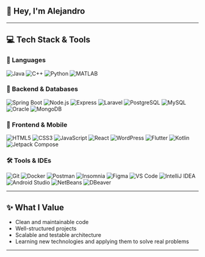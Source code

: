 ## 👋 Hey, I'm Alejandro

---

## 💻 Tech Stack & Tools

### 🧠 Languages
![Java](https://img.shields.io/badge/Java-%23ED8B00?style=flat&logo=java&logoColor=white)
![C++](https://img.shields.io/badge/C++-%2300599C?style=flat&logo=c%2B%2B&logoColor=white)
![Python](https://img.shields.io/badge/Python-%2314354C?style=flat&logo=python&logoColor=white)
![MATLAB](https://img.shields.io/badge/Octave%2FMATLAB-%23e16737?style=flat&logo=gnu&logoColor=white)

### 💼 Backend & Databases
![Spring Boot](https://img.shields.io/badge/Spring%20Boot-%236DB33F?style=flat&logo=spring-boot&logoColor=white)
![Node.js](https://img.shields.io/badge/Node.js-%23339933?style=flat&logo=node.js&logoColor=white)
![Express](https://img.shields.io/badge/Express-%23000000?style=flat&logo=express&logoColor=white)
![Laravel](https://img.shields.io/badge/Laravel-%23FF2D20?style=flat&logo=laravel&logoColor=white)
![PostgreSQL](https://img.shields.io/badge/PostgreSQL-%23316192?style=flat&logo=postgresql&logoColor=white)
![MySQL](https://img.shields.io/badge/MySQL-%234479A1?style=flat&logo=mysql&logoColor=white)
![Oracle](https://img.shields.io/badge/Oracle-%23F80000?style=flat&logo=oracle&logoColor=white)
![MongoDB](https://img.shields.io/badge/MongoDB-%2347A248?style=flat&logo=mongodb&logoColor=white)


### 🎨 Frontend & Mobile
![HTML5](https://img.shields.io/badge/HTML5-%23E34F26?style=flat&logo=html5&logoColor=white)
![CSS3](https://img.shields.io/badge/CSS3-%231572B6?style=flat&logo=css3&logoColor=white)
![JavaScript](https://img.shields.io/badge/JavaScript-%23F7DF1E?style=flat&logo=javascript&logoColor=black)
![React](https://img.shields.io/badge/React-%2320232a?style=flat&logo=react&logoColor=%2361DAFB)
![WordPress](https://img.shields.io/badge/WordPress-%23117AC9?style=flat&logo=wordpress&logoColor=white)
![Flutter](https://img.shields.io/badge/Flutter-%2302569B?style=flat&logo=flutter&logoColor=white)
![Kotlin](https://img.shields.io/badge/Kotlin-%230095D5?style=flat&logo=kotlin&logoColor=white)
![Jetpack Compose](https://img.shields.io/badge/Jetpack%20Compose-%23000000?style=flat&logo=jetpack-compose&logoColor=white)


### 🛠️ Tools & IDEs
![Git](https://img.shields.io/badge/Git-%23F05033?style=flat&logo=git&logoColor=white)
![Docker](https://img.shields.io/badge/Docker-%230db7ed?style=flat&logo=docker&logoColor=white)
![Postman](https://img.shields.io/badge/Postman-%23FF6C37?style=flat&logo=postman&logoColor=white)
![Insomnia](https://img.shields.io/badge/Insomnia-%23323344?style=flat&logo=insomnia&logoColor=white)
![Figma](https://img.shields.io/badge/Figma-%23F24E1E?style=flat&logo=figma&logoColor=white)
![VS Code](https://img.shields.io/badge/VS%20Code-%23007ACC?style=flat&logo=visual-studio-code&logoColor=white)
![IntelliJ IDEA](https://img.shields.io/badge/IntelliJ%20IDEA-%23000000?style=flat&logo=intellij-idea&logoColor=white)
![Android Studio](https://img.shields.io/badge/Android%20Studio-%233DDC84?style=flat&logo=android-studio&logoColor=white)
![NetBeans](https://img.shields.io/badge/NetBeans-%23006DAF?style=flat&logo=apachenetbeanside&logoColor=white)
![DBeaver](https://img.shields.io/badge/DBeaver-%232C3E50?style=flat&logo=dbeaver&logoColor=white)

---

## ✨ What I Value

- Clean and maintainable code
- Well-structured projects
- Scalable and testable architecture
- Learning new technologies and applying them to solve real problems

---
<!--
**Vasquezzz247/Vasquezzz247** is a ✨ _special_ ✨ repository because its `README.md` (this file) appears on your GitHub profile.

Here are some ideas to get you started:

- 🔭 I’m currently working on ...
- 🌱 I’m currently learning ...
- 👯 I’m looking to collaborate on ...
- 🤔 I’m looking for help with ...
- 💬 Ask me about ...
- 📫 How to reach me: ...
- 😄 Pronouns: ...
- ⚡ Fun fact: ...
-->
